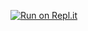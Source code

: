 [![Run on Repl.it](https://repl.it/badge/github/yosif11/bc-v2)](https://repl.it/github/yosif11/bc-v2)